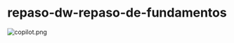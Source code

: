 # repaso-dw-repaso-de-fundamentos
![copilot.png](/home/usuario/Escritorio/repaso-diseño/asset/copilot.png)
